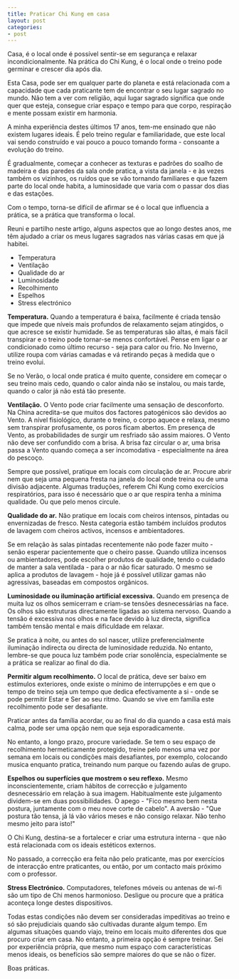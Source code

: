 ```yaml
---
title: Praticar Chi Kung em casa
layout: post
categories:
- post
---
```

Casa, é o local onde é possível sentir-se em segurança e relaxar incondicionalmente. Na prática do Chi Kung, é o local onde o treino pode germinar e crescer dia após dia.

Esta Casa, pode ser em qualquer parte do planeta e está relacionada com a capacidade que cada praticante tem de encontrar o seu lugar sagrado no mundo. Não tem a ver com religião, aqui lugar sagrado significa que onde quer que esteja, consegue criar espaço e tempo para que corpo, respiração e mente possam existir em harmonia. 

A minha experiência destes últimos 17 anos, tem-me ensinado que não existem lugares ideais. É pelo treino regular e familiaridade, que este local vai sendo construído e vai pouco a pouco tomando forma - consoante a evolução do treino.

É gradualmente, começar a conhecer as texturas e padrões do soalho de madeira e das paredes da sala onde pratica, a vista da janela - e às vezes também os vizinhos, os ruídos que se vão tornando familiares e que fazem parte do local onde habita, a luminosidade que varia com o passar dos dias e das estações. 

Com o tempo, torna-se difícil de afirmar se é o local que influencia a prática, se a prática que transforma o local. 

Reuni e partilho neste artigo, alguns aspectos que ao longo destes anos, me têm ajudado a criar os meus lugares sagrados nas várias casas em que já habitei.  

- Temperatura
- Ventilação
- Qualidade do ar 
- Luminosidade 
- Recolhimento
- Espelhos
- Stress electrónico

**Temperatura.** Quando a temperatura é baixa, facilmente é criada tensão que impede que níveis mais profundos de relaxamento sejam atingidos, o que acresce se existir humidade. Se as temperaturas são altas, é mais fácil transpirar e o treino pode tornar-se menos confortável. Pense em ligar o ar condicionado como último recurso - seja para calor ou frio. No Inverno, utilize roupa com várias camadas e vá retirando peças à medida que o treino evolui. 

Se no Verão, o local onde pratica é muito quente, considere em começar o seu treino mais cedo, quando o calor ainda não se instalou, ou mais tarde, quando o calor já não está tão presente. 

**Ventilação.** O Vento pode criar facilmente uma sensação de desconforto. Na China acredita-se que muitos dos factores patogénicos são devidos ao Vento. A nível fisiológico, durante o treino, o corpo aquece e relaxa, mesmo sem transpirar profusamente, os poros ficam abertos. Em presença de Vento, as probabilidades de surgir um resfriado são assim maiores. O Vento não deve ser confundido com a brisa. A brisa faz circular o ar, uma brisa passa a Vento quando começa a ser incomodativa - especialmente na área do pescoço. 

Sempre que possível, pratique em locais com circulação de ar. Procure abrir nem que seja uma pequena fresta na janela do local onde treina ou de uma divisão adjacente. Algumas traduções, referem Chi Kung como exercícios respiratórios, para isso é necessário que o ar que respira tenha a mínima qualidade. Ou que pelo menos circule. 

**Qualidade do ar.** Não pratique em locais com cheiros intensos, pintadas ou envernizadas de fresco. Nesta categoria estão também incluídos produtos de lavagem com cheiros activos, incensos e ambientadores. 

Se em relação às salas pintadas recentemente não pode fazer muito - senão esperar pacientemente que o cheiro passe. Quando utiliza incensos ou ambientadores, pode escolher produtos de qualidade, tendo o cuidado de manter a sala ventilada - para o ar não ficar saturado. O mesmo se aplica a produtos de lavagem - hoje já é possível utilizar gamas não agressivas, baseadas em compostos orgânicos.    

**Luminosidade ou iluminação artificial excessiva.** Quando em presença de muita luz os olhos semicerram e criam-se tensões desnecessárias na face. Os olhos são estruturas directamente ligadas ao sistema nervoso. Quando a tensão é excessiva nos olhos e na face devido à luz directa, significa também tensão mental e mais dificuldade em relaxar. 

Se pratica à noite, ou antes do sol nascer, utilize preferencialmente iluminação indirecta ou directa de luminosidade reduzida. No entanto, lembre-se que pouca luz também pode criar sonolência, especialmente se a prática se realizar ao final do dia. 

**Permitir algum recolhimento.** O local de prática, deve ser baixo em estímulos exteriores, onde existe o mínimo de interrupções e em que o tempo de treino seja um tempo que dedica efectivamente a si - onde se pode permitir Estar e Ser ao seu ritmo. Quando se vive em família este recolhimento pode ser desafiante. 

Praticar antes da família acordar, ou ao final do dia quando a casa está mais calma, pode ser uma opção nem que seja esporadicamente. 

No entanto, a longo prazo, procure variedade. Se tem o seu espaço de recolhimento hermeticamente protegido, treine pelo menos uma vez por semana em locais ou condições mais desafiantes, por exemplo, colocando musica enquanto pratica, treinando num parque ou fazendo aulas de grupo.

**Espelhos ou superfícies que mostrem o seu reflexo.** Mesmo inconscientemente, criam hábitos de correcção e julgamento desnecessário em relação à sua imagem. Habitualmente este julgamento dividem-se em duas possibilidades. O apego - "Fico mesmo bem nesta postura, juntamente com o meu nove corte de cabelo". A aversão - "Que postura tão tensa, já lá vão vários meses e não consigo relaxar. Não tenho mesmo jeito para isto!" 

O Chi Kung, destina-se a fortalecer e criar uma estrutura interna - que não está relacionada com os ideais estéticos externos. 

No passado, a correcção era feita não pelo praticante, mas por exercícios de interacção entre praticantes, ou então, por um contacto mais próximo com o professor. 

**Stress Electrónico.** Computadores, telefones móveis ou antenas de wi-fi são um tipo de Chi menos harmonioso. Desligue ou procure que a prática aconteça longe destes dispositivos. 

Todas estas condições não devem ser consideradas impeditivas ao treino e só são prejudiciais quando são cultivadas durante algum tempo. Em algumas situações quando viajo, treino em locais muito diferentes dos que procuro criar em casa. No entanto, a primeira opção é sempre treinar. Sei por experiência própria, que mesmo num espaço com características menos ideais, os benefícios são sempre maiores do que se não o fizer.

Boas práticas.
